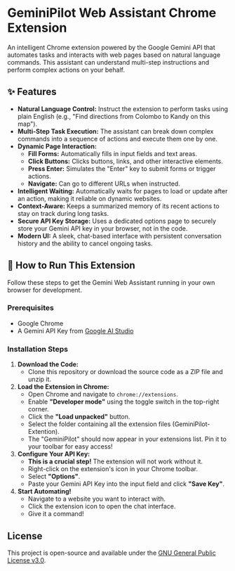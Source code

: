 # GeminiPilot Web Assistant Chrome Extension

An intelligent Chrome extension powered by the Google Gemini API that automates tasks and interacts with web pages based on natural language commands. This assistant can understand multi-step instructions and perform complex actions on your behalf.

## ✨ Features

* **Natural Language Control:** Instruct the extension to perform tasks using plain English (e.g., "Find directions from Colombo to Kandy on this map").
* **Multi-Step Task Execution:** The assistant can break down complex commands into a sequence of actions and execute them one by one.
* **Dynamic Page Interaction:**
    * **Fill Forms:** Automatically fills in input fields and text areas.
    * **Click Buttons:** Clicks buttons, links, and other interactive elements.
    * **Press Enter:** Simulates the "Enter" key to submit forms or trigger actions.
    * **Navigate:** Can go to different URLs when instructed.
* **Intelligent Waiting:** Automatically waits for pages to load or update after an action, making it reliable on dynamic websites.
* **Context-Aware:** Keeps a summarized memory of its recent actions to stay on track during long tasks.
* **Secure API Key Storage:** Uses a dedicated options page to securely store your Gemini API key in your browser, not in the code.
* **Modern UI:** A sleek, chat-based interface with persistent conversation history and the ability to cancel ongoing tasks.

## 🚀 How to Run This Extension

Follow these steps to get the Gemini Web Assistant running in your own browser for development.

### Prerequisites

* Google Chrome
* A Gemini API Key from [Google AI Studio](https://aistudio.google.com/app/keys)

### Installation Steps

1.  **Download the Code:**
    * Clone this repository or download the source code as a ZIP file and unzip it.
2.  **Load the Extension in Chrome:**
    * Open Chrome and navigate to `chrome://extensions`.
    * Enable **"Developer mode"** using the toggle switch in the top-right corner.
    * Click the **"Load unpacked"** button.
    * Select the folder containing all the extension files (GeminiPilot-Extention).
    * The "GeminiPilot" should now appear in your extensions list. Pin it to your toolbar for easy access!
4.  **Configure Your API Key:**
    * **This is a crucial step!** The extension will not work without it.
    * Right-click on the extension's icon in your Chrome toolbar.
    * Select **"Options"**.
    * Paste your Gemini API Key into the input field and click **"Save Key"**.
5.  **Start Automating!**
    * Navigate to a website you want to interact with.
    * Click the extension icon to open the chat interface.
    * Give it a command!

## License

This project is open-source and available under the [GNU General Public License v3.0](LICENSE).
